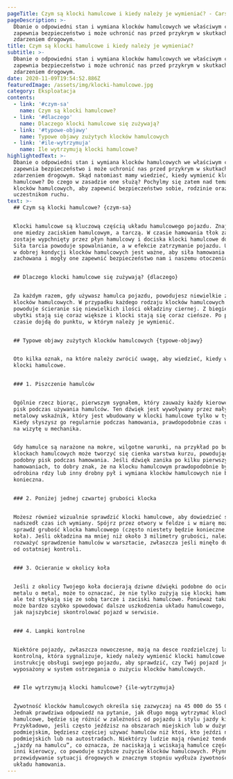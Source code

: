```yaml
---
pageTitle: Czym są klocki hamulcowe i kiedy należy je wymieniać? - Carsify.pl
pageDescription: >-
  Dbanie o odpowiedni stan i wymiana klocków hamulcowych we właściwym czasie
  zapewnia bezpieczeństwo i może uchronić nas przed przykrym w skutkach
  zdarzeniem drogowym.
title: Czym są klocki hamulcowe i kiedy należy je wymieniać?
subtitle: >-
  Dbanie o odpowiedni stan i wymiana klocków hamulcowych we właściwym czasie
  zapewnia bezpieczeństwo i może uchronić nas przed przykrym w skutkach
  zdarzeniem drogowym.
date: 2020-11-09T19:54:52.886Z
featuredImage: /assets/img/klocki-hamulcowe.jpg
category: Eksploatacja
contents:
  - link: '#czym-sa'
    name: Czym są klocki hamulcowe?
  - link: '#dlaczego'
    name: Dlaczego klocki hamulcowe się zużywają?
  - link: '#typowe-objawy'
    name: Typowe objawy zużytych klocków hamulcowych
  - link: '#ile-wytrzymuja'
    name: Ile wytrzymują klocki hamulcowe?
highlightedText: >-
  Dbanie o odpowiedni stan i wymiana klocków hamulcowych we właściwym czasie
  zapewnia bezpieczeństwo i może uchronić nas przed przykrym w skutkach
  zdarzeniem drogowym. Skąd natomiast mamy wiedzieć, kiedy wymienić klocki
  hamulcowe? Do czego w zasadzie one służą? Pochylmy się zatem nad tematem
  klocków hamulcowych, aby zapewnić bezpieczeństwo sobie, rodzinie oraz innym
  uczestnikom ruchu.
text: >-
  ## Czym są klocki hamulcowe? {czym-sa}


  Klocki hamulcowe są kluczową częścią układu hamulcowego pojazdu. Znajdują się
  one miedzy zaciskiem hamulcowym, a tarczą. W czasie hamowania tłok zacisku
  zostaje wypchnięty przez płyn hamulcowy i dociska klocki hamulcowe do tarczy.
  Siła tarcia powoduje spowalnianie, a w efekcie zatrzymanie pojazdu. Utrzymanie
  w dobrej kondycji klocków hamulcowych jest ważne, aby siła hamowania była
  zachowana i mogły one zapewnić bezpieczeństwo nam i naszemu otoczeniu. 


  ## Dlaczego klocki hamulcowe się zużywają? {dlaczego}


  Za każdym razem, gdy używasz hamulca pojazdu, powodujesz niewielkie zużycie
  klocków hamulcowych. W przypadku każdego rodzaju klocków hamulcowych to tarcie
  powoduje ścieranie się niewielkich ilości okładziny ciernej. Z biegiem czasu
  ubytki stają się coraz większe i klocki stają się coraz cieńsze. Po pewnym
  czasie dojdą do punktu, w którym należy je wymienić. 


  ## Typowe objawy zużytych klocków hamulcowych {typowe-objawy}


  Oto kilka oznak, na które należy zwrócić uwagę, aby wiedzieć, kiedy wymienić
  klocki hamulcowe.


  ### 1. Piszczenie hamulców


  Ogólnie rzecz biorąc, pierwszym sygnałem, który zauważy każdy kierowca, jest
  pisk podczas używania hamulców. Ten dźwięk jest wywoływany przez mały,
  metalowy wskaźnik, który jest wbudowany w klocki hamulcowe tylko w tym celu.
  Kiedy słyszysz go regularnie podczas hamowania, prawdopodobnie czas umówić się
  na wizytę u mechanika.


  Gdy hamulce są narażone na mokre, wilgotne warunki, na przykład po burzy, na
  klockach hamulcowych może tworzyć się cienka warstwa kurzu, powodując bardzo
  podobny pisk podczas hamowania. Jeśli dźwięk zanika po kilku pierwszych
  hamowaniach, to dobry znak, że na klocku hamulcowym prawdopodobnie była tylko
  odrobina rdzy lub inny drobny pył i wymiana klocków hamulcowych nie będzie
  konieczna.


  ### 2. Poniżej jednej czwartej grubości klocka


  Możesz również wizualnie sprawdzić klocki hamulcowe, aby dowiedzieć się, czy
  nadszedł czas ich wymiany. Spójrz przez otwory w feldze i w miarę możliwości
  sprawdź grubość klocka hamulcowego (często niestety będzie konieczne zdjęcie
  koła). Jeśli okładzina ma mniej niż około 3 milimetry grubości, należy
  rozważyć sprawdzenie hamulców w warsztacie, zwłaszcza jeśli minęło dużo czasu
  od ostatniej kontroli.


  ### 3. Ocieranie w okolicy koła


  Jeśli z okolicy Twojego koła docierają dziwne dźwięki podobne do ocierania
  metalu o metal, może to oznaczać, że nie tylko zużyją się klocki hamulcowe,
  ale też stykają się ze sobą tarcze i zaciski hamulcowe. Ponieważ taka sytuacja
  może bardzo szybko spowodować dalsze uszkodzenia układu hamulcowego, należy
  jak najszybciej skontrolować pojazd w serwisie.


  ### 4. Lampki kontrolne


  Niektóre pojazdy, zwłaszcza nowoczesne, mają na desce rozdzielczej lampkę
  kontrolną, która sygnalizuje, kiedy należy wymienić klocki hamulcowe. Sprawdź
  instrukcję obsługi swojego pojazdu, aby sprawdzić, czy Twój pojazd jest
  wyposażony w system ostrzegania o zużyciu klocków hamulcowych. 


  ## Ile wytrzymują klocki hamulcowe? {ile-wytrzymuja}


  Żywotność klocków hamulcowych określa się zazwyczaj na 45 000 do 55 000km. 
  Jednak prawdziwa odpowiedź na pytanie, jak długo mogą wytrzymać klocki
  hamulcowe, będzie się różnić w zależności od pojazdu i stylu jazdy kierowcy.
  Przykładowo, jeśli często jeździsz na obszarach miejskich lub w dużym ruchu
  podmiejskim, będziesz częściej używać hamulców niż ktoś, kto jeździ na trasach
  podmiejskich lub na autostradach. Niektórzy ludzie mają również tendencję do
  „jazdy na hamulcu”, co oznacza, że naciskają i wciskają hamulce częściej niż
  inni kierowcy, co powoduje szybsze zużycie klocków hamulcowych. Płynna jazda i
  przewidywanie sytuacji drogowych w znacznym stopniu wydłuża żywotność całego
  układu hamowania.
---
```


